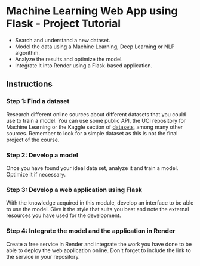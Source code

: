 # Machine Learning Web App using Flask - Project Tutorial

- Search and understand a new dataset.
- Model the data using a Machine Learning, Deep Learning or NLP algorithm.
- Analyze the results and optimize the model.
- Integrate it into Render using a Flask-based application.

## Instructions

### Step 1: Find a dataset
Research different online sources about different datasets that you could use to train a model. You can use some public API, the UCI repository for Machine Learning or the Kaggle section of [datasets](https://www.kaggle.com/datasets), among many other sources. Remember to look for a simple dataset as this is not the final project of the course.

### Step 2: Develop a model
Once you have found your ideal data set, analyze it and train a model. Optimize it if necessary.

### Step 3: Develop a web application using Flask
With the knowledge acquired in this module, develop an interface to be able to use the model. Give it the style that suits you best and note the external resources you have used for the development.

### Step 4: Integrate the model and the application in Render
Create a free service in Render and integrate the work you have done to be able to deploy the web application online. Don't forget to include the link to the service in your repository.